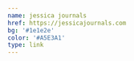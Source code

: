 ```yaml
---
name: jessica journals
href: https://jessicajournals.com
bg: '#1e1e2e'
color: '#A5E3A1'
type: link
---
```


